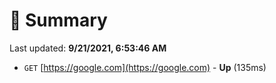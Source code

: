# 📖 Summary
Last updated: **9/21/2021, 6:53:46 AM**

- `GET` [https://google.com](https://google.com) - **Up** (135ms)
